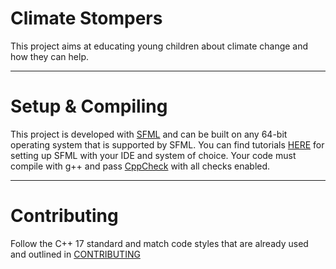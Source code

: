 # Climate Stompers
This project aims at educating young children about climate change and how they can help. 

---

# Setup & Compiling
This project is developed with [SFML](https://www.sfml-dev.org/index.php) and can be built on any 64-bit operating system that is supported by SFML. You can find tutorials [HERE](https://www.sfml-dev.org/tutorials/2.5/) for setting up SFML with your IDE and system of choice. Your code must compile with g++ and pass [CppCheck](https://github.com/danmar/cppcheck) with all checks enabled. 

---

# Contributing
Follow the C++ 17 standard and match code styles that are already used and outlined in [CONTRIBUTING](/CONTRIBUTING.md)

